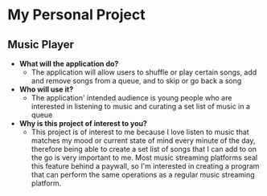 # My Personal Project

## Music Player

- **What will the application do?**
  - The application will allow users to shuffle or play certain songs, add and remove songs from a queue, and to skip or go back a song
- **Who will use it?**
  - The application' intended audience is young people who are interested in listening to music and curating a set list of music in a queue
- **Why is this project of interest to you?**
  - This project is of interest to me because I love listen to music that matches my mood or current state of mind every minute of the day, therefore being able to create a set list of songs that I can add to on the go is very important to me. Most music streaming platforms seal this feature behind a paywall, so I'm interested in creating a program that can perform the same operations as a regular music streaming platform.


